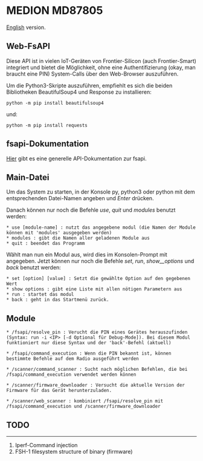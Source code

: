 # MEDION MD87805

[English](https://github.com/MatrixEditor/Frontier-Silicon-Radio/blob/main/doc/eng.md) version.

## Web-FsAPI

Diese API ist in vielen IoT-Geräten von Frontier-Silicon (auch Frontier-Smart) integriert und bietet die Möglichkeit, ohne eine Authentifizierung (okay, man braucht eine PIN) System-Calls über den Web-Browser auszuführen.

Um die Python3-Skripte auszuführen, empfiehlt es sich die beiden Bibliotheken BeautifulSoup4 und Response zu installieren:

    python -m pip install beautifulsoup4 
und:

    python -m pip install requests

 
 ## fsapi-Dokumentation
[Hier](https://github.com/flammy/fsapi/blob/master/FSAPI.md) gibt es eine generelle API-Dokumentation zur fsapi.


## Main-Datei
Um das System zu starten, in der Konsole py, python3 oder python mit dem entsprechenden Datei-Namen angeben und _Enter_ drücken.

Danach können nur noch die Befehle _use_, _quit_ und _modules_ benutzt werden:

    * use [module-name] : nutzt das angegebene modul (die Namen der Module können mit 'modules' ausgegeben werden)
    * modules : gibt die Namen aller geladenen Module aus
    * quit : beendet das Programm

Wählt man nun ein Modul aus, wird dies im Konsolen-Prompt mit angegeben. Jetzt können nur noch die Befehle _set_, _run_, _show__options_ und _back_ benutzt werden:

    * set [option] [value] : Setzt die gewählte Option auf den gegebenen Wert
    * show options : gibt eine Liste mit allen nötigen Parametern aus
    * run : startet das modul
    * back : geht in das Startmenü zurück.

## Module

    * /fsapi/resolve_pin : Verucht die PIN eines Gerätes herauszufinden (Syntax: run -i <IP> [-d Optional für Debug-Mode]). Bei diesem Modul funktioniert nur diese Syntax und der 'back'-Befehl (aktuell)
    
    * /fsapi/command_execution : Wenn die PIN bekannt ist, können bestimmte Befehle auf dem Radio ausgeführt werden

    * /scanner/command_scanner : Sucht nach möglichen Befehlen, die bei /fsapi/command_execution verwendet werden können

    * /scanner/firmware_downloader : Versucht die aktuelle Version der Firmware für das Gerät herunterzuladen.

    * /scanner/web_scanner : kombiniert /fsapi/resolve_pin mit /fsapi/command_execution und /scanner/firmware_downloader

## TODO
------------
1. Iperf-Command injection
2. FSH-1 filesystem structure of binary (firmware)





 
    